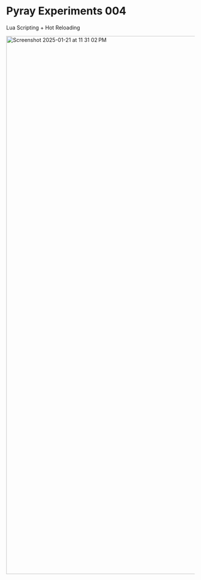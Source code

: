 # Pyray Experiments 004
Lua Scripting + Hot Reloading

<img width="1440" alt="Screenshot 2025-01-21 at 11 31 02 PM" src="https://github.com/user-attachments/assets/196f5ec9-f84b-45a6-9637-be15e1a9da4b" />
